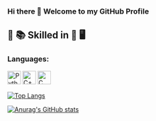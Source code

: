 ### Hi there 👋 Welcome to my GitHub Profile

<!--
**arpita739/arpita739** is a ✨ _special_ ✨ repository because its `README.md` (this file) appears on your GitHub profile.

Here are some ideas to get you started:

- 🔭 I’m currently working on 
- 🌱 I’m currently learning ...
- 👯 I’m looking to collaborate on ...
- 🤔 I’m looking for help with ...
- 💬 Ask me about ...
- 📫 How to reach me: ...
- 😄 Pronouns: ...
- ⚡ Fun fact: ...
-->
## :open_book: :books: Skilled in :closed_book: :desktop_computer:


### Languages:
<img alt="Python" src="https://img.shields.io/badge/python-%2314354C.svg?style=for-the-badge&logo=python&logoColor=white" height="30"/>
<img alt="C++" src="https://img.shields.io/badge/c++-%2300599C.svg?style=for-the-badge&logo=c%2B%2B&logoColor=white" height="30"/>
<img alt="C" src="https://img.shields.io/badge/c-%2300599C.svg?style=for-the-badge&logo=c&logoColor=white" height="30"/>



[![Top Langs](https://github-readme-stats.vercel.app/api/top-langs/?username=arpita739&layout=compact)](https://github.com/anuraghazra/github-readme-stats)

[![Anurag's GitHub stats](https://github-readme-stats.vercel.app/api?username=arpita739)](https://github.com/anuraghazra/github-readme-stats)

  

